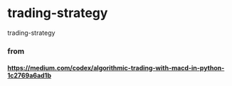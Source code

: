 # trading-strategy
trading-strategy

### from 

#### https://medium.com/codex/algorithmic-trading-with-macd-in-python-1c2769a6ad1b
